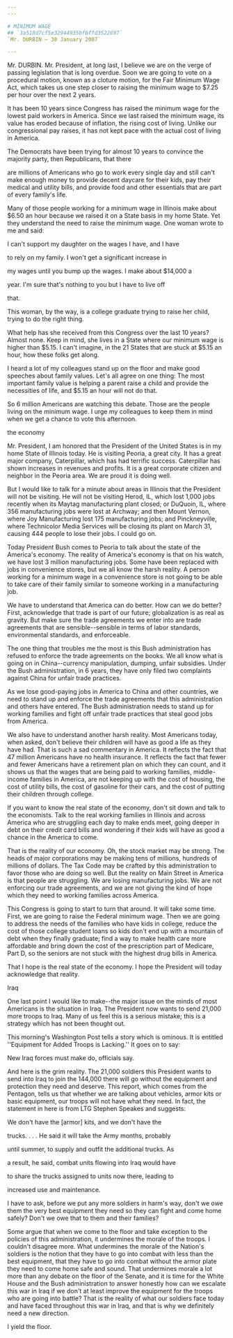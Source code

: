 ```yaml
---
---

# MINIMUM WAGE
## `3a518d7cf5e32944935bfbffd3522697`
`Mr. DURBIN — 30 January 2007`

---
```



Mr. DURBIN. Mr. President, at long last, I believe we are on the 
verge of passing legislation that is long overdue. Soon we are going to 
vote on a procedural motion, known as a cloture motion, for the Fair 
Minimum Wage Act, which takes us one step closer to raising the minimum 
wage to $7.25 per hour over the next 2 years.

It has been 10 years since Congress has raised the minimum wage for 
the lowest paid workers in America. Since we last raised the minimum 
wage, its value has eroded because of inflation, the rising cost of 
living. Unlike our congressional pay raises, it has not kept pace with 
the actual cost of living in America.

The Democrats have been trying for almost 10 years to convince the 
majority party, then Republicans, that there


are millions of Americans who go to work every single day and still 
can't make enough money to provide decent daycare for their kids, pay 
their medical and utility bills, and provide food and other essentials 
that are part of every family's life.

Many of those people working for a minimum wage in Illinois make 
about $6.50 an hour because we raised it on a State basis in my home 
State. Yet they understand the need to raise the minimum wage. One 
woman wrote to me and said:




 I can't support my daughter on the wages I have, and I have 


 to rely on my family. I won't get a significant increase in 


 my wages until you bump up the wages. I make about $14,000 a 


 year. I'm sure that's nothing to you but I have to live off 


 that.


This woman, by the way, is a college graduate trying to raise her 
child, trying to do the right thing.

What help has she received from this Congress over the last 10 years? 
Almost none. Keep in mind, she lives in a State where our minimum wage 
is higher than $5.15. I can't imagine, in the 21 States that are stuck 
at $5.15 an hour, how these folks get along.

I heard a lot of my colleagues stand up on the floor and make good 
speeches about family values. Let's all agree on one thing: The most 
important family value is helping a parent raise a child and provide 
the necessities of life, and $5.15 an hour will not do that.

So 6 million Americans are watching this debate. Those are the people 
living on the minimum wage. I urge my colleagues to keep them in mind 
when we get a chance to vote this afternoon.

















the economy


Mr. President, I am honored that the President of the United States 
is in my home State of Illinois today. He is visiting Peoria, a great 
city. It has a great major company, Caterpillar, which has had terrific 
success. Caterpillar has shown increases in revenues and profits. It is 
a great corporate citizen and neighbor in the Peoria area. We are proud 
it is doing well.

But I would like to talk for a minute about areas in Illinois that 
the President will not be visiting. He will not be visiting Herod, IL, 
which lost 1,000 jobs recently when its Maytag manufacturing plant 
closed; or DuQuoin, IL, where 356 manufacturing jobs were lost at 
Archway; and then Mount Vernon, where Joy Manufacturing lost 175 
manufacturing jobs; and Pinckneyville, where Technicolor Media Services 
will be closing its plant on March 31, causing 444 people to lose their 
jobs. I could go on.

Today President Bush comes to Peoria to talk about the state of the 
America's economy. The reality of America's economy is that on his 
watch, we have lost 3 million manufacturing jobs. Some have been 
replaced with jobs in convenience stores, but we all know the harsh 
reality. A person working for a minimum wage in a convenience store is 
not going to be able to take care of their family similar to someone 
working in a manufacturing job.

We have to understand that America can do better. How can we do 
better? First, acknowledge that trade is part of our future; 
globalization is as real as gravity. But make sure the trade agreements 
we enter into are trade agreements that are sensible--sensible in terms 
of labor standards, environmental standards, and enforceable.

The one thing that troubles me the most is this Bush administration 
has refused to enforce the trade agreements on the books. We all know 
what is going on in China--currency manipulation, dumping, unfair 
subsidies. Under the Bush administration, in 6 years, they have only 
filed two complaints against China for unfair trade practices.

As we lose good-paying jobs in America to China and other countries, 
we need to stand up and enforce the trade agreements that this 
administration and others have entered. The Bush administration needs 
to stand up for working families and fight off unfair trade practices 
that steal good jobs from America.

We also have to understand another harsh reality. Most Americans 
today, when asked, don't believe their children will have as good a 
life as they have had. That is such a sad commentary in America. It 
reflects the fact that 47 million Americans have no health insurance. 
It reflects the fact that fewer and fewer Americans have a retirement 
plan on which they can count, and it shows us that the wages that are 
being paid to working families, middle-income families in America, are 
not keeping up with the cost of housing, the cost of utility bills, the 
cost of gasoline for their cars, and the cost of putting their children 
through college.

If you want to know the real state of the economy, don't sit down and 
talk to the economists. Talk to the real working families in Illinois 
and across America who are struggling each day to make ends meet, going 
deeper in debt on their credit card bills and wondering if their kids 
will have as good a chance in the America to come.

That is the reality of our economy. Oh, the stock market may be 
strong. The heads of major corporations may be making tens of millions, 
hundreds of millions of dollars. The Tax Code may be crafted by this 
administration to favor those who are doing so well. But the reality on 
Main Street in America is that people are struggling. We are losing 
manufacturing jobs. We are not enforcing our trade agreements, and we 
are not giving the kind of hope which they need to working families 
across America.

This Congress is going to start to turn that around. It will take 
some time. First, we are going to raise the Federal minimum wage. Then 
we are going to address the needs of the families who have kids in 
college, reduce the cost of those college student loans so kids don't 
end up with a mountain of debt when they finally graduate; find a way 
to make health care more affordable and bring down the cost of the 
prescription part of Medicare, Part D, so the seniors are not stuck 
with the highest drug bills in America.

That I hope is the real state of the economy. I hope the President 
will today acknowledge that reality.



















Iraq


One last point I would like to make--the major issue on the minds of 
most Americans is the situation in Iraq. The President now wants to 
send 21,000 more troops to Iraq. Many of us feel this is a serious 
mistake; this is a strategy which has not been thought out.

This morning's Washington Post tells a story which is ominous. It is 
entitled ''Equipment for Added Troops is Lacking.'' It goes on to say:




 New Iraq forces must make do, officials say.


And here is the grim reality. The 21,000 soldiers this President 
wants to send into Iraq to join the 144,000 there will go without the 
equipment and protection they need and deserve. This report, which 
comes from the Pentagon, tells us that whether we are talking about 
vehicles, armor kits or basic equipment, our troops will not have what 
they need. In fact, the statement in here is from LTG Stephen Speakes 
and suggests:




 We don't have the [armor] kits, and we don't have the 


 trucks. . . . He said it will take the Army months, probably 


 until summer, to supply and outfit the additional trucks. As 


 a result, he said, combat units flowing into Iraq would have 


 to share the trucks assigned to units now there, leading to 


 increased use and maintenance.


I have to ask, before we put any more soldiers in harm's way, don't 
we owe them the very best equipment they need so they can fight and 
come home safely? Don't we owe that to them and their families?


Some argue that when we come to the floor and take exception to the 
policies of this administration, it undermines the morale of the 
troops. I couldn't disagree more. What undermines the morale of the 
Nation's soldiers is the notion that they have to go into combat with 
less than the best equipment, that they have to go into combat without 
the armor plate they need to come home safe and sound. That undermines 
morale a lot more than any debate on the floor of the Senate, and it is 
time for the White House and the Bush administration to answer honestly 
how can we escalate this war in Iraq if we don't at least improve the 
equipment for the troops who are going into battle? That is the reality 
of what our soldiers face today and have faced throughout this war in 
Iraq, and that is why we definitely need a new direction.

I yield the floor.